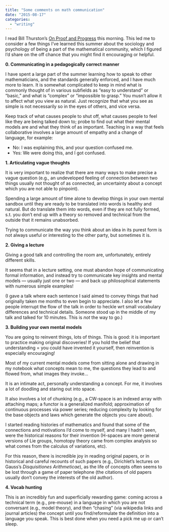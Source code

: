 ```yaml
---
title: "Some comments on math communication"
date: "2015-08-17"
categories: 
  - "writing"
---
```


I read Bill Thurston’s [On Proof and Progress](http://arxiv.org/abs/math/9404236) this morning. This led me to consider a few things I’ve learned this summer about the sociology and psychology of being a part of the mathematical community, which I figured I’d share on the off chance that you might find it encouraging or helpful.

**0. Communicating in a pedagogically correct manner**

I have spent a large part of the summer learning how to speak to other mathematicians, and the standards generally enforced, and I have much more to learn. It is somewhat complicated to keep in mind what is commonly thought of in various subfields as “easy to understand” or “basic,” and what is “complex” or “impossible to grasp.” You musn’t allow it to affect what you view as natural. Just recognize that what you see as simple is not necessarily so in the eyes of others, and vice versa.

Keep track of what causes people to shut off, what causes people to feel like they are being talked down to; probe to find out what their mental models are and what they think of as important. Teaching in a way that feels collaborative involves a large amount of empathy and a change of language, for example:

- No: I was explaining this, and your question confused me.
- Yes: We were doing this, and I got confused.

**1. Articulating vague thoughts**

It is very important to realize that there are many ways to make precise a vague question (e.g., an undeveloped feeling of connection between two things usually not thought of as connected, an uncertainty about a concept which you are not able to pinpoint).

Spending a large amount of time alone to develop things in your own mental sandbox until they are ready to be translated into words is healthy and natural. But do translate them into words, even if they are not fully formed, s.t. you don’t end up with a theory so removed and technical from the outside that it remains unabsorbed.

Trying to communicate the way you think about an idea in its purest form is not always useful or interesting to the other party, but sometimes it is.

**2. Giving a lecture**

Giving a good talk and controlling the room are, unfortunately, entirely different skills.

It seems that in a lecture setting, one must abandon hope of communicating formal information, and instead try to communicate key insights and mental models — usually just one or two — and back up philosophical statements with numerous simple examples!

(I gave a talk where each sentence I said aimed to convey things that had originally taken me months to even begin to appreciate. I also let a few people interrupt the flow of the talk in order to heckle wrt small vocabulary differences and technical details. Someone stood up in the middle of my talk and talked for 10 minutes. This is _not_ the way to go.)

**3. Building your own mental models**

You are going to reinvent things, lots of things. This is good: it is important to practice making original discoveries! If you hold the belief that understanding = you could have invented it yourself, then reinvention is especially encouraging!

Most of my current mental models come from sitting alone and drawing in my notebook what concepts mean to me, the questions they lead to and flowed from, what images they invoke…

It is an intimate act, personally understanding a concept. For me, it involves a lot of doodling and staring out into space.

It also involves a lot of chunking (e.g., a CW-space is an indexed array with attaching maps; a functor is a generalized manifold; approximation of continuous processes via power series; reducing complexity by looking for the base objects and laws which generate the objects you care about).

I started reading histories of mathematics and found that some of the connections and motivations I’d come to myself, and many I hadn’t seen, were the historical reasons for their invention (H-spaces are more general versions of Lie groups, homotopy theory came from complex analysis so what comes from the calculus of variations, etc).

For this reason, there is incredible joy in reading original papers, or in historical and careful recounts of such papers (e.g., Dirichlet’s lectures on Gauss’s _Disquisitiones Arithmeticae_), as the life of concepts often seems to be lost through a game of paper telephone (the citations of old papers usually don’t convey the interests of the old author).

**4. Vocab hunting**

This is an incredibly fun and superficially rewarding game: coming across a technical term (e.g., pre-mouse) in a language in which you are not conversant (e.g., model theory), and then “chasing” (via wikipedia links and journal articles) the concept until you find/reformulate the definition into a language you speak. This is best done when you need a pick me up or can’t sleep.
